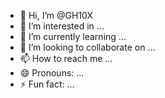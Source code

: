 - 👋 Hi, I’m @GH10X
- 👀 I’m interested in ...
- 🌱 I’m currently learning ...
- 💞️ I’m looking to collaborate on ...
- 📫 How to reach me ...
- 😄 Pronouns: ...
- ⚡ Fun fact: ...

<!---
GH10X/GH10X is a ✨ special ✨ repository because its `README.md` (this file) appears on your GitHub profile.
You can click the Preview link to take a look at your changes.
--->
